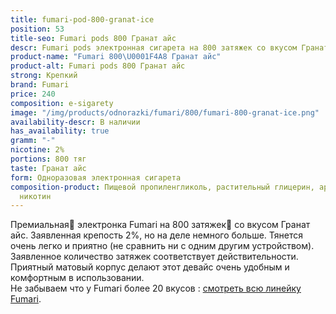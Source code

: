 ```yaml
---
title: fumari-pod-800-granat-ice
position: 53
title-seo: Fumari pods 800 Гранат айс
descr: Fumari pods электронная сигарета на 800 затяжек со вкусом Гранат айс
product-name: "Fumari 800\U0001F4A8 Гранат айс"
product-alt: Fumari pods 800 Гранат айс
strong: Крепкий
brand: Fumari
price: 240
composition: e-sigarety
image: "/img/products/odnorazki/fumari/800/fumari-800-granat-ice.png"
availability-descr: В наличии
has_availability: true
gramm: "-"
nicotine: 2%
portions: 800 тяг
taste: Гранат айс
form: Одноразовая электронная сигарета
composition-product: Пищевой пропиленгликоль, растительный глицерин, ароматизатор,
  никотин
---
```


Премиальная🥇 электронка Fumari на 800 затяжек💨 со вкусом Гранат айс. Заявленная крепость 2%, но на деле немного больше. Тянется очень легко и приятно (не сравнить ни с одним другим устройством). Заявленное количество затяжек соответствует действительности. Приятный матовый корпус делают этот девайс очень удобным и комфортным в использовании.<br>
Не забываем что у Fumari более 20 вкусов : [смотреть всю линейку Fumari](/fumari).